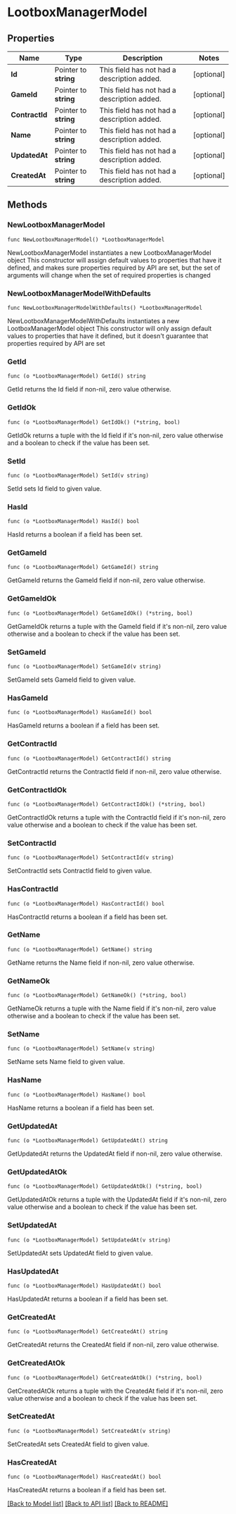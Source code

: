 # LootboxManagerModel

## Properties

Name | Type | Description | Notes
------------ | ------------- | ------------- | -------------
**Id** | Pointer to **string** | This field has not had a description added. | [optional] 
**GameId** | Pointer to **string** | This field has not had a description added. | [optional] 
**ContractId** | Pointer to **string** | This field has not had a description added. | [optional] 
**Name** | Pointer to **string** | This field has not had a description added. | [optional] 
**UpdatedAt** | Pointer to **string** | This field has not had a description added. | [optional] 
**CreatedAt** | Pointer to **string** | This field has not had a description added. | [optional] 

## Methods

### NewLootboxManagerModel

`func NewLootboxManagerModel() *LootboxManagerModel`

NewLootboxManagerModel instantiates a new LootboxManagerModel object
This constructor will assign default values to properties that have it defined,
and makes sure properties required by API are set, but the set of arguments
will change when the set of required properties is changed

### NewLootboxManagerModelWithDefaults

`func NewLootboxManagerModelWithDefaults() *LootboxManagerModel`

NewLootboxManagerModelWithDefaults instantiates a new LootboxManagerModel object
This constructor will only assign default values to properties that have it defined,
but it doesn't guarantee that properties required by API are set

### GetId

`func (o *LootboxManagerModel) GetId() string`

GetId returns the Id field if non-nil, zero value otherwise.

### GetIdOk

`func (o *LootboxManagerModel) GetIdOk() (*string, bool)`

GetIdOk returns a tuple with the Id field if it's non-nil, zero value otherwise
and a boolean to check if the value has been set.

### SetId

`func (o *LootboxManagerModel) SetId(v string)`

SetId sets Id field to given value.

### HasId

`func (o *LootboxManagerModel) HasId() bool`

HasId returns a boolean if a field has been set.

### GetGameId

`func (o *LootboxManagerModel) GetGameId() string`

GetGameId returns the GameId field if non-nil, zero value otherwise.

### GetGameIdOk

`func (o *LootboxManagerModel) GetGameIdOk() (*string, bool)`

GetGameIdOk returns a tuple with the GameId field if it's non-nil, zero value otherwise
and a boolean to check if the value has been set.

### SetGameId

`func (o *LootboxManagerModel) SetGameId(v string)`

SetGameId sets GameId field to given value.

### HasGameId

`func (o *LootboxManagerModel) HasGameId() bool`

HasGameId returns a boolean if a field has been set.

### GetContractId

`func (o *LootboxManagerModel) GetContractId() string`

GetContractId returns the ContractId field if non-nil, zero value otherwise.

### GetContractIdOk

`func (o *LootboxManagerModel) GetContractIdOk() (*string, bool)`

GetContractIdOk returns a tuple with the ContractId field if it's non-nil, zero value otherwise
and a boolean to check if the value has been set.

### SetContractId

`func (o *LootboxManagerModel) SetContractId(v string)`

SetContractId sets ContractId field to given value.

### HasContractId

`func (o *LootboxManagerModel) HasContractId() bool`

HasContractId returns a boolean if a field has been set.

### GetName

`func (o *LootboxManagerModel) GetName() string`

GetName returns the Name field if non-nil, zero value otherwise.

### GetNameOk

`func (o *LootboxManagerModel) GetNameOk() (*string, bool)`

GetNameOk returns a tuple with the Name field if it's non-nil, zero value otherwise
and a boolean to check if the value has been set.

### SetName

`func (o *LootboxManagerModel) SetName(v string)`

SetName sets Name field to given value.

### HasName

`func (o *LootboxManagerModel) HasName() bool`

HasName returns a boolean if a field has been set.

### GetUpdatedAt

`func (o *LootboxManagerModel) GetUpdatedAt() string`

GetUpdatedAt returns the UpdatedAt field if non-nil, zero value otherwise.

### GetUpdatedAtOk

`func (o *LootboxManagerModel) GetUpdatedAtOk() (*string, bool)`

GetUpdatedAtOk returns a tuple with the UpdatedAt field if it's non-nil, zero value otherwise
and a boolean to check if the value has been set.

### SetUpdatedAt

`func (o *LootboxManagerModel) SetUpdatedAt(v string)`

SetUpdatedAt sets UpdatedAt field to given value.

### HasUpdatedAt

`func (o *LootboxManagerModel) HasUpdatedAt() bool`

HasUpdatedAt returns a boolean if a field has been set.

### GetCreatedAt

`func (o *LootboxManagerModel) GetCreatedAt() string`

GetCreatedAt returns the CreatedAt field if non-nil, zero value otherwise.

### GetCreatedAtOk

`func (o *LootboxManagerModel) GetCreatedAtOk() (*string, bool)`

GetCreatedAtOk returns a tuple with the CreatedAt field if it's non-nil, zero value otherwise
and a boolean to check if the value has been set.

### SetCreatedAt

`func (o *LootboxManagerModel) SetCreatedAt(v string)`

SetCreatedAt sets CreatedAt field to given value.

### HasCreatedAt

`func (o *LootboxManagerModel) HasCreatedAt() bool`

HasCreatedAt returns a boolean if a field has been set.


[[Back to Model list]](../README.md#documentation-for-models) [[Back to API list]](../README.md#documentation-for-api-endpoints) [[Back to README]](../README.md)


